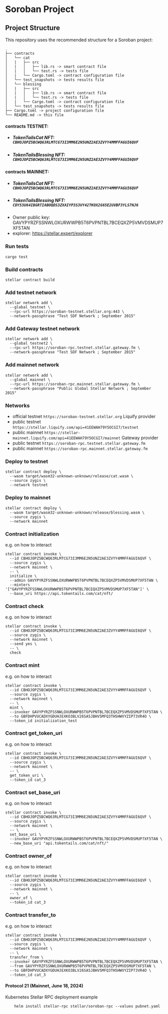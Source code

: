 # Soroban Project

## Project Structure

This repository uses the recommended structure for a Soroban project:
```text
.
├── contracts
│   └── cat
│   |   ├── src
│   |   │   ├── lib.rs -> smart contract file
│   |   │   └── test.rs -> tests file
│   |   └── Cargo.toml -> contract configuration file 
│   └── test_snapshots -> tests results file
│   └── blessing
│   |   ├── src
│   |   │   ├── lib.rs -> smart contract file
│   |   │   └── test.rs -> tests file
│   |   └── Cargo.toml -> contract configuration file 
│   └── test_snapshots -> tests results file
├── Cargo.toml -> project configuration file
└── README.md -> this file
```

#### contracts TESTNET:
- ##### TokenTailsCat NFT: `CBHOJOPZ5BCWQ63RLMTCG73I3MM6E2N5UNZ2AE3ZVYY4MMFFAGUI6QVF`
- ##### TokenTailsBlessing NFT: `CBHOJOPZ5BCWQ63RLMTCG73I3MM6E2N5UNZ2AE3ZVYY4MMFFAGUI6QVF`

#### contracts MAINNET:
- ##### TokenTailsCat NFT: `CBHOJOPZ5BCWQ63RLMTCG73I3MM6E2N5UNZ2AE3ZVYY4MMFFAGUI6QVF`
- ##### TokenTailsBlessing NFT: `CDY53U64IBGRTIABOQDS3ZXAIYP3S3VY42TKOX2G65E2UVBF3YLS7NJ6`
- Owner public key: GAVYPYRZFSSNWLOXURWWPB5T6PVPNTBL7BCEQXZP5VMVDSMUP7XF5TAN
- explorer: https://stellar.expert/explorer

### Run tests

`cargo test`

### Build contracts

`stellar contract build`

### Add testnet network

```
stellar network add \
  --global testnet \
  --rpc-url https://soroban-testnet.stellar.org:443 \
  --network-passphrase "Test SDF Network ; September 2015"
```

### Add Gateway testnet network

```
stellar network add \
  --global testnet2 \
  --rpc-url https://soroban-rpc.testnet.stellar.gateway.fm \
  --network-passphrase "Test SDF Network ; September 2015"
```

### Add mainnet network

```
stellar network add \
  --global mainnet \
  --rpc-url https://soroban-rpc.mainnet.stellar.gateway.fm \
  --network-passphrase "Public Global Stellar Network ; September 2015"
```

### Networks

- official testnet `https://soroban-testnet.stellar.org`
Liquify provider
- public testnet `https://stellar.liquify.com/api=41EEWAH79Y5OCGI7/testnet`
- public mainnet `https://stellar-mainnet.liquify.com/api=41EEWAH79Y5OCGI7/mainnet`
Gateway provider
- public testnet `https://soroban-rpc.testnet.stellar.gateway.fm`
- public mainnet `https://soroban-rpc.mainnet.stellar.gateway.fm`

### Deploy to testnet

```
stellar contract deploy \
  --wasm target/wasm32-unknown-unknown/release/cat.wasm \
  --source zygis \
  --network testnet
```

### Deploy to mainnet

```
stellar contract deploy \
  --wasm target/wasm32-unknown-unknown/release/blessing.wasm \
  --source zygis \
  --network mainnet
```

### Contract initialization

e.g. on how to interact

```
stellar contract invoke \
  --id CBHOJOPZ5BCWQ63RLMTCG73I3MM6E2N5UNZ2AE3ZVYY4MMFFAGUI6QVF \
  --source zygis \
  --network mainnet \
  -- \
  initialize \
  --admin GAVYPYRZFSSNWLOXURWWPB5T6PVPNTBL7BCEQXZP5VMVDSMUP7XF5TAN \
  --minters '["GAVYPYRZFSSNWLOXURWWPB5T6PVPNTBL7BCEQXZP5VMVDSMUP7XF5TAN"]' \
  --base_uri https://api.tokentails.com/cat/nft/
```

### Contract check

e.g. on how to interact

```
stellar contract invoke \
  --id CBHOJOPZ5BCWQ63RLMTCG73I3MM6E2N5UNZ2AE3ZVYY4MMFFAGUI6QVF \
  --source zygis \
  --network mainnet \
  --send yes \
  -- \
  check
```

### Contract mint

e.g. on how to interact

```
stellar contract invoke \
  --id CBHOJOPZ5BCWQ63RLMTCG73I3MM6E2N5UNZ2AE3ZVYY4MMFFAGUI6QVF \
  --source zygis \
  --network mainnet \
  -- \
  mint \
  --invoker GAVYPYRZFSSNWLOXURWWPB5T6PVPNTBL7BCEQXZP5VMVDSMUP7XF5TAN \
  --to GBFDHPVUCADXYGDUHJEXKO3BLV26SA5JBHV5MFQ3TH5HWVYZIP73VR4O \
  --token_id initialization_test
```

### Contract get_token_uri

e.g. on how to interact

```
stellar contract invoke \
  --id CBHOJOPZ5BCWQ63RLMTCG73I3MM6E2N5UNZ2AE3ZVYY4MMFFAGUI6QVF \
  --source zygis \
  --network mainnet \
  -- \
  get_token_uri \
  --token_id cat_3
```

### Contract set_base_uri

e.g. on how to interact

```
stellar contract invoke \
  --id CBHOJOPZ5BCWQ63RLMTCG73I3MM6E2N5UNZ2AE3ZVYY4MMFFAGUI6QVF \
  --source zygis \
  --network mainnet \
  -- \
  set_base_uri \
  --invoker GAVYPYRZFSSNWLOXURWWPB5T6PVPNTBL7BCEQXZP5VMVDSMUP7XF5TAN \
  --new_base_uri "api.tokentails.com/cat/nft/"
```

### Contract owner_of

e.g. on how to interact

```
stellar contract invoke \
  --id CBHOJOPZ5BCWQ63RLMTCG73I3MM6E2N5UNZ2AE3ZVYY4MMFFAGUI6QVF \
  --source zygis \
  --network mainnet \
  -- \
  owner_of \
  --token_id cat_3
```

### Contract transfer_to

e.g. on how to interact

```
stellar contract invoke \
  --id CBHOJOPZ5BCWQ63RLMTCG73I3MM6E2N5UNZ2AE3ZVYY4MMFFAGUI6QVF \
  --source zygis \
  --network mainnet \
  -- \
  transfer_from \
  --invoker GAVYPYRZFSSNWLOXURWWPB5T6PVPNTBL7BCEQXZP5VMVDSMUP7XF5TAN \
  --from GAVYPYRZFSSNWLOXURWWPB5T6PVPNTBL7BCEQXZP5VMVDSMUP7XF5TAN \
  --to GBFDHPVUCADXYGDUHJEXKO3BLV26SA5JBHV5MFQ3TH5HWVYZIP73VR4O \
  --token_id cat_3
```


#### Protocol 21 (Mainnet, June 18, 2024)
Kubernetes Stellar RPC deployment example 

```
    helm install stellar-rpc stellar/soroban-rpc --values pubnet.yaml
```